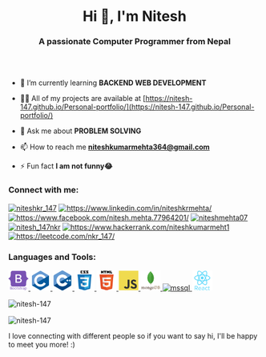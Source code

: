 <h1 align="center">Hi 👋, I'm Nitesh</h1>
<h3 align="center">A passionate Computer Programmer from Nepal</h3>
<!-- <img src="https://c8.alamy.com/comp/2F604N7/cartoon-of-a-cute-happy-computer-programmer-in-his-office-this-illustration-is-part-of-a-collection-of-different-professions-2F604N7.jpg "></img> -->

<p align="left"> <br><br> </p>

- 🌱 I’m currently learning **BACKEND WEB DEVELOPMENT**

- 👨‍💻 All of my projects are available at [https://nitesh-147.github.io/Personal-portfolio/](https://nitesh-147.github.io/Personal-portfolio/)

- 💬 Ask me about **PROBLEM SOLVING**

- 📫 How to reach me **niteshkumarmehta364@gmail.com**

- ⚡ Fun fact **I am not funny😂**

<h3 align="left">Connect with me:</h3>
<p align="left">
<a href="https://twitter.com/niteshkr_147" target="blank"><img align="center" src="https://raw.githubusercontent.com/rahuldkjain/github-profile-readme-generator/master/src/images/icons/Social/twitter.svg" alt="niteshkr_147" height="30" width="40" /></a>
<a href="https://linkedin.com/in/https://www.linkedin.com/in/niteshkrmehta/" target="blank"><img align="center" src="https://raw.githubusercontent.com/rahuldkjain/github-profile-readme-generator/master/src/images/icons/Social/linked-in-alt.svg" alt="https://www.linkedin.com/in/niteshkrmehta/" height="30" width="40" /></a>
<a href="https://fb.com/https://www.facebook.com/nitesh.mehta.77964201/" target="blank"><img align="center" src="https://raw.githubusercontent.com/rahuldkjain/github-profile-readme-generator/master/src/images/icons/Social/facebook.svg" alt="https://www.facebook.com/nitesh.mehta.77964201/" height="30" width="40" /></a>
<a href="https://instagram.com/niteshmehta07" target="blank"><img align="center" src="https://raw.githubusercontent.com/rahuldkjain/github-profile-readme-generator/master/src/images/icons/Social/instagram.svg" alt="niteshmehta07" height="30" width="40" /></a>
<a href="https://www.codechef.com/users/nitesh_147nkr" target="blank"><img align="center" src="https://cdn.jsdelivr.net/npm/simple-icons@3.1.0/icons/codechef.svg" alt="nitesh_147nkr" height="30" width="40" /></a>
<a href="https://www.hackerrank.com/https://www.hackerrank.com/niteshkumarmeht1" target="blank"><img align="center" src="https://raw.githubusercontent.com/rahuldkjain/github-profile-readme-generator/master/src/images/icons/Social/hackerrank.svg" alt="https://www.hackerrank.com/niteshkumarmeht1" height="30" width="40" /></a>
<a href="https://www.leetcode.com/https://leetcode.com/nkr_147/" target="blank"><img align="center" src="https://raw.githubusercontent.com/rahuldkjain/github-profile-readme-generator/master/src/images/icons/Social/leet-code.svg" alt="https://leetcode.com/nkr_147/" height="30" width="40" /></a>
</p>

<h3 align="left">Languages and Tools:</h3>
<p align="left"> <a href="https://getbootstrap.com" target="_blank" rel="noreferrer"> <img src="https://raw.githubusercontent.com/devicons/devicon/master/icons/bootstrap/bootstrap-plain-wordmark.svg" alt="bootstrap" width="40" height="40"/> </a> <a href="https://www.cprogramming.com/" target="_blank" rel="noreferrer"> <img src="https://raw.githubusercontent.com/devicons/devicon/master/icons/c/c-original.svg" alt="c" width="40" height="40"/> </a> <a href="https://www.w3schools.com/cpp/" target="_blank" rel="noreferrer"> <img src="https://raw.githubusercontent.com/devicons/devicon/master/icons/cplusplus/cplusplus-original.svg" alt="cplusplus" width="40" height="40"/> </a> <a href="https://www.w3schools.com/css/" target="_blank" rel="noreferrer"> <img src="https://raw.githubusercontent.com/devicons/devicon/master/icons/css3/css3-original-wordmark.svg" alt="css3" width="40" height="40"/> </a> <a href="https://www.w3.org/html/" target="_blank" rel="noreferrer"> <img src="https://raw.githubusercontent.com/devicons/devicon/master/icons/html5/html5-original-wordmark.svg" alt="html5" width="40" height="40"/> </a> <a href="https://developer.mozilla.org/en-US/docs/Web/JavaScript" target="_blank" rel="noreferrer"> <img src="https://raw.githubusercontent.com/devicons/devicon/master/icons/javascript/javascript-original.svg" alt="javascript" width="40" height="40"/> </a> <a href="https://www.mongodb.com/" target="_blank" rel="noreferrer"> <img src="https://raw.githubusercontent.com/devicons/devicon/master/icons/mongodb/mongodb-original-wordmark.svg" alt="mongodb" width="40" height="40"/> </a> <a href="https://www.microsoft.com/en-us/sql-server" target="_blank" rel="noreferrer"> <img src="https://www.svgrepo.com/show/303229/microsoft-sql-server-logo.svg" alt="mssql" width="40" height="40"/> </a> <a href="https://reactjs.org/" target="_blank" rel="noreferrer"> <img src="https://raw.githubusercontent.com/devicons/devicon/master/icons/react/react-original-wordmark.svg" alt="react" width="40" height="40"/> </a> </p>

<p><img align="center" src="https://github-readme-stats.vercel.app/api/top-langs?username=nitesh-147&show_icons=true&locale=en&layout=compact" alt="nitesh-147" /></p>

<p><img align="center" src="https://github-readme-streak-stats.herokuapp.com/?user=nitesh-147&" alt="nitesh-147" /></p>


I love connecting with different people so if you want to say hi, I'll be happy to meet you more! :)

